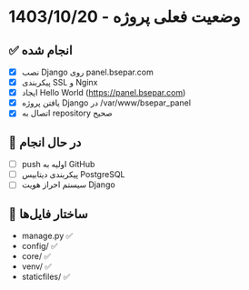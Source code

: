 # وضعیت فعلی پروژه - 1403/10/20

## ✅ انجام شده
- [x] نصب Django روی panel.bsepar.com
- [x] پیکربندی SSL و Nginx
- [x] ایجاد Hello World (https://panel.bsepar.com)
- [x] یافتن پروژه Django در /var/www/bsepar_panel
- [x] اتصال به repository صحیح

## 🔄 در حال انجام
- [ ] push اولیه به GitHub
- [ ] پیکربندی دیتابیس PostgreSQL
- [ ] سیستم احراز هویت Django

## 📂 ساختار فایل‌ها
- manage.py ✅
- config/ ✅
- core/ ✅
- venv/ ✅
- staticfiles/ ✅
